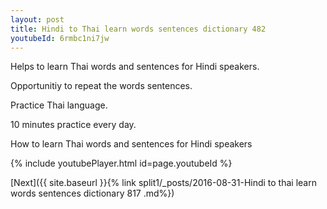```yaml
---
layout: post
title: Hindi to Thai learn words sentences dictionary 482 
youtubeId: 6rmbc1ni7jw
---
```

 
 
Helps to learn Thai words and sentences for Hindi speakers.

Opportunitiy to repeat the words sentences. 

Practice Thai language. 
 
10 minutes practice every day. 
 
How to learn Thai words and sentences for Hindi speakers 
 
{% include youtubePlayer.html id=page.youtubeId %}
 
 
[Next]({{ site.baseurl }}{% link  split1/_posts/2016-08-31-Hindi to thai learn words sentences dictionary 817 .md%})
 
